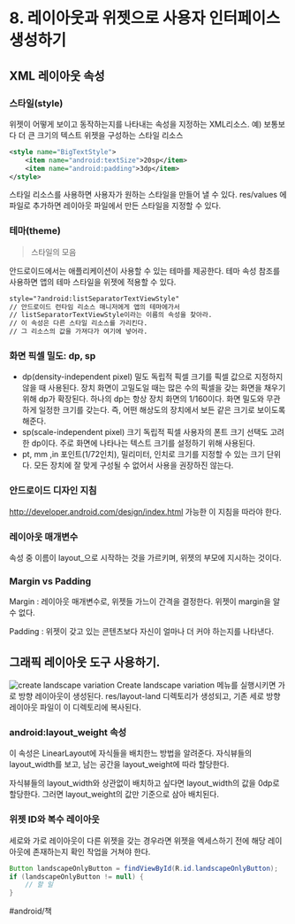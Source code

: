 # 8. 레이아웃과 위젯으로 사용자 인터페이스 생성하기
## XML 레이아웃 속성
### 스타일(style)
위젯이 어떻게 보이고 동작하는지를 나타내는 속성을 지정하는 XML리소스.
예) 보통보다 더 큰 크기의 텍스트 위젯을 구성하는 스타일 리소스
```xml
<style name="BigTextStyle">
	<item name="android:textSize">20sp</item>
	<item name="android:padding">3dp</item>
</style>
```

스타일 리소스를 사용하면 사용자가 원하는 스타일을 만들어 낼 수 있다.
res/values 에 파일로 추가하면 레이아웃 파일에서 만든 스타일을 지정할 수 있다.

### 테마(theme)
> 스타일의 모음  

안드로이드에서는 애플리케이션이 사용할 수 있는 테마를 제공한다.
테마 속성 참조를 사용하면 앱의 테마 스타일을 위젯에 적용할 수 있다.
```xml
style="?android:listSeparatorTextViewStyle"
// 안드로이드 런타임 리소스 매니저에게 앱의 테마에가서 
// listSeparatorTextViewStyle이라는 이름의 속성을 찾아라. 
// 이 속성은 다른 스타일 리소스를 가리킨다. 
// 그 리소스의 값을 가져다가 여기에 넣어라.
```

### 화면 픽셀 밀도: dp, sp
* dp(density-independent pixel) 
밀도 독립적 픽셀
크기를 픽셀 값으로 지정하지 않을 때 사용된다.
장치 화면이 고밀도일 때는 많은 수의 픽셀을 갖는 화면을 채우기 위해 dp가 확장된다.
하나의 dp는 항상 장치 화면의 1/160이다.
화면 밀도와 무관하게 일정한 크기를 갖는다.
즉, 어떤 해상도의 장치에서 보든 같은 크기로 보이도록 해준다.
*  sp(scale-independent pixel)
크기 독립적 픽셀
사용자의 폰트 크기 선택도 고려한 dp이다. 
주로 화면에 나타나는 텍스트 크기를 설정하기 위해 사용된다.
* pt, mm ,in
포인트(1/72인치),  밀리미터, 인치로 크기를 지정할 수 있는 크기 단위다.
모든 장치에 잘 맞게 구성될 수 없어서 사용을 권장하진 않는다.

### 안드로이드 디자인 지침
http://developer.android.com/design/index.html
가능한 이 지침을 따라야 한다.

### 레이아웃 매개변수
속성 중 이름이 layout_으로 시작하는 것을 가르키며, 위젯의 부모에 지시하는 것이다.

### Margin vs Padding
Margin : 레이아웃 매개변수로, 위젯들 가느이 간격을 결정한다.
		위젯이 margin을 알 수 없다.

Padding : 위젯이 갖고 있는 콘텐츠보다 자신이 얼마나 더 커야 하는지를 나타낸다.

## 그래픽 레이아웃 도구 사용하기.
![create landscape variation]("https://user-images.githubusercontent.com/38517815/46059920-2daa6200-c19c-11e8-8f24-2410db1a7115.png)
Create landscape variation 메뉴를 실행시키면 가로 방향 레이아웃이 생성된다.
res/layout-land 디렉토리가 생성되고, 기존 세로 방향 레이아웃 파일이 이 디렉토리에 복사된다.

### android:layout_weight 속성
이 속성은 LinearLayout에 자식들을 배치한느 방법을 알려준다.
자식뷰들의 layout_width를 보고, 남는 공간을 layout_weight에 따라 할당한다.

자식뷰들의 layout_width와 상관없이 배치하고 싶다면 layout_width의 값을 0dp로 할당한다. 그러면 layout_weight의 값만 기준으로 삼아 배치된다.

### 위젯 ID와 복수 레이아웃
세로와 가로 레이아웃이 다른 위젯을 갖는 경우라면 위젯을 엑세스하기 전에 해당 레이아웃에 존재하는지 확인 작업을 거쳐야 한다.

```java
Button landscapeOnlyButton = findViewById(R.id.landscapeOnlyButton);
if (landscapeOnlyButton != null) {
	// 할 일
}
```



#android/책